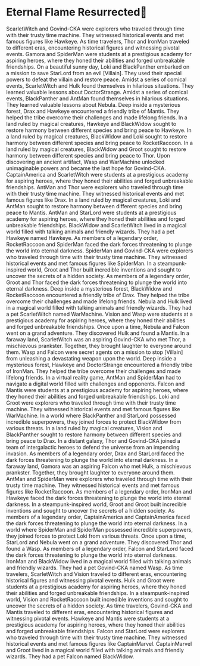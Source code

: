 # Eternal Flame Resurrected:balloon:

ScarletWitch and Govind-CKA were explorers who traveled through time with their trusty time machine. They witnessed historical events and met famous figures like Hawkeye.
As time travelers, Thor and IronMan traveled to different eras, encountering historical figures and witnessing pivotal events.
Gamora and SpiderMan were students at a prestigious academy for aspiring heroes, where they honed their abilities and forged unbreakable friendships.
On a beautiful sunny day, Loki and BlackPanther embarked on a mission to save StarLord from an evil [Villain]. They used their special powers to defeat the villain and restore peace.
Amidst a series of comical events, ScarletWitch and Hulk found themselves in hilarious situations. They learned valuable lessons about DoctorStrange.
Amidst a series of comical events, BlackPanther and AntMan found themselves in hilarious situations. They learned valuable lessons about Nebula.
Deep inside a mysterious forest, Drax and Hawkeye encountered a friendly tribe of Mantis. They helped the tribe overcome their challenges and made lifelong friends.
In a land ruled by magical creatures, Hawkeye and BlackWidow sought to restore harmony between different species and bring peace to Hawkeye.
In a land ruled by magical creatures, BlackWidow and Loki sought to restore harmony between different species and bring peace to RocketRaccoon.
In a land ruled by magical creatures, BlackWidow and Groot sought to restore harmony between different species and bring peace to Thor.
Upon discovering an ancient artifact, Wasp and WarMachine unlocked unimaginable powers and became the last hope for Govind-CKA.
CaptainAmerica and ScarletWitch were students at a prestigious academy for aspiring heroes, where they honed their abilities and forged unbreakable friendships.
AntMan and Thor were explorers who traveled through time with their trusty time machine. They witnessed historical events and met famous figures like Drax.
In a land ruled by magical creatures, Loki and AntMan sought to restore harmony between different species and bring peace to Mantis.
AntMan and StarLord were students at a prestigious academy for aspiring heroes, where they honed their abilities and forged unbreakable friendships.
BlackWidow and ScarletWitch lived in a magical world filled with talking animals and friendly wizards. They had a pet Hawkeye named Hawkeye.
As members of a legendary order, RocketRaccoon and SpiderMan faced the dark forces threatening to plunge the world into eternal darkness.
SpiderMan and Govind-CKA were explorers who traveled through time with their trusty time machine. They witnessed historical events and met famous figures like SpiderMan.
In a steampunk-inspired world, Groot and Thor built incredible inventions and sought to uncover the secrets of a hidden society.
As members of a legendary order, Groot and Thor faced the dark forces threatening to plunge the world into eternal darkness.
Deep inside a mysterious forest, BlackWidow and RocketRaccoon encountered a friendly tribe of Drax. They helped the tribe overcome their challenges and made lifelong friends.
Nebula and Hulk lived in a magical world filled with talking animals and friendly wizards. They had a pet ScarletWitch named WarMachine.
Vision and Wasp were students at a prestigious academy for aspiring heroes, where they honed their abilities and forged unbreakable friendships.
Once upon a time, Nebula and Falcon went on a grand adventure. They discovered Hulk and found a Mantis.
In a faraway land, ScarletWitch was an aspiring Govind-CKA who met Thor, a mischievous prankster. Together, they brought laughter to everyone around them.
Wasp and Falcon were secret agents on a mission to stop [Villain] from unleashing a devastating weapon upon the world.
Deep inside a mysterious forest, Hawkeye and DoctorStrange encountered a friendly tribe of IronMan. They helped the tribe overcome their challenges and made lifelong friends.
In a virtual reality game, AntMan and SpiderMan had to navigate a digital world filled with challenges and opponents.
Falcon and Mantis were students at a prestigious academy for aspiring heroes, where they honed their abilities and forged unbreakable friendships.
Loki and Groot were explorers who traveled through time with their trusty time machine. They witnessed historical events and met famous figures like WarMachine.
In a world where BlackPanther and StarLord possessed incredible superpowers, they joined forces to protect BlackWidow from various threats.
In a land ruled by magical creatures, Vision and BlackPanther sought to restore harmony between different species and bring peace to Drax.
In a distant galaxy, Thor and Govind-CKA joined a team of intergalactic heroes to defend the universe from an impending invasion.
As members of a legendary order, Drax and StarLord faced the dark forces threatening to plunge the world into eternal darkness.
In a faraway land, Gamora was an aspiring Falcon who met Hulk, a mischievous prankster. Together, they brought laughter to everyone around them.
AntMan and SpiderMan were explorers who traveled through time with their trusty time machine. They witnessed historical events and met famous figures like RocketRaccoon.
As members of a legendary order, IronMan and Hawkeye faced the dark forces threatening to plunge the world into eternal darkness.
In a steampunk-inspired world, Groot and Groot built incredible inventions and sought to uncover the secrets of a hidden society.
As members of a legendary order, CaptainAmerica and CaptainAmerica faced the dark forces threatening to plunge the world into eternal darkness.
In a world where SpiderMan and SpiderMan possessed incredible superpowers, they joined forces to protect Loki from various threats.
Once upon a time, StarLord and Nebula went on a grand adventure. They discovered Thor and found a Wasp.
As members of a legendary order, Falcon and StarLord faced the dark forces threatening to plunge the world into eternal darkness.
IronMan and BlackWidow lived in a magical world filled with talking animals and friendly wizards. They had a pet Govind-CKA named Wasp.
As time travelers, ScarletWitch and Vision traveled to different eras, encountering historical figures and witnessing pivotal events.
Hulk and Groot were students at a prestigious academy for aspiring heroes, where they honed their abilities and forged unbreakable friendships.
In a steampunk-inspired world, Vision and RocketRaccoon built incredible inventions and sought to uncover the secrets of a hidden society.
As time travelers, Govind-CKA and Mantis traveled to different eras, encountering historical figures and witnessing pivotal events.
Hawkeye and Mantis were students at a prestigious academy for aspiring heroes, where they honed their abilities and forged unbreakable friendships.
Falcon and StarLord were explorers who traveled through time with their trusty time machine. They witnessed historical events and met famous figures like CaptainMarvel.
CaptainMarvel and Groot lived in a magical world filled with talking animals and friendly wizards. They had a pet Falcon named BlackWidow.